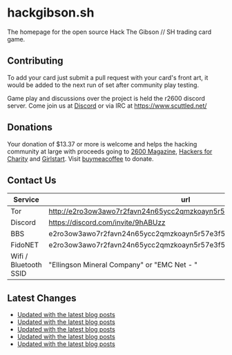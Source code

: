 # hackgibson.sh
The homepage for the open source Hack The Gibson // SH trading card game.


## Contributing

To add your card just submit a pull request with your card's front art, it would be added to the next run of set after community play testing.

Game play and discussions over the project is held the r2600 discord server. Come join us at [Discord](https://discord.com/invite/9hABUzz) or via IRC at https://www.scuttled.net/


## Donations

Your donation of $13.37 or more is welcome and helps the hacking community at large with proceeds going to [2600 Magazine](https://2600.com/), [Hackers for Charity](https://hackersforcharity.org) and [Girlstart](https://girlstart.org).  Visit [buymeacoffee](https://www.buymeacoffee.com/hackgibson.sh) to donate.


## Contact Us

Service | url
-|-
Tor | http://e2ro3ow3awo7r2favn24n65ycc2qmzkoayn5r57e3f56nvjwdcgg32ad.onion
Discord | https://discord.com/invite/9hABUzz
BBS | e2ro3ow3awo7r2favn24n65ycc2qmzkoayn5r57e3f56nvjwdcgg32ad.onion:23
FidoNET | e2ro3ow3awo7r2favn24n65ycc2qmzkoayn5r57e3f56nvjwdcgg32ad.onion:24554
Wifi / Bluetooth SSID | "Ellingson Mineral Company" or "EMC Net - <fidonet address>"

## Latest Changes
<!-- BLOG-POST-LIST:START -->
- [Updated with the latest blog posts](https://github.com/DFW2600/hackgibson.sh/commit/321714aeebc2d880e226d24a3913a835caf6e1af)
- [Updated with the latest blog posts](https://github.com/DFW2600/hackgibson.sh/commit/f20e3b000e1c6c298e977b3ecc6af4849a78783b)
- [Updated with the latest blog posts](https://github.com/DFW2600/hackgibson.sh/commit/e621331420d8dacf80c89b24d8b5dd43932ff4d3)
- [Updated with the latest blog posts](https://github.com/DFW2600/hackgibson.sh/commit/e6026b094b457a75c894253b32e57cb88f537a1c)
- [Updated with the latest blog posts](https://github.com/DFW2600/hackgibson.sh/commit/b2884c2123915a537c41b5636707b0c9731591bd)
<!-- BLOG-POST-LIST:END -->
